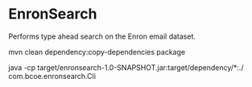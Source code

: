 EnronSearch
===========

Performs type ahead search on the Enron email dataset.

mvn clean dependency:copy-dependencies package

java -cp target/enronsearch-1.0-SNAPSHOT.jar:target/dependency/*:./ com.bcoe.enronsearch.Cli
